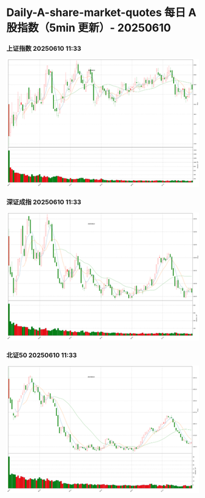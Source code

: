 
# Daily-A-share-market-quotes 每日 A 股指数（5min 更新）- 20250610

### 上证指数 20250610 11:33
![](./fig/2025/6/20250610-sh000001.png)

### 深证成指 20250610 11:33
![](./fig/2025/6/20250610-sz399001.png)

### 北证50 20250610 11:33
![](./fig/2025/6/20250610-bj899050.png)
